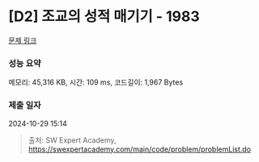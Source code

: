 # [D2] 조교의 성적 매기기 - 1983 

[문제 링크](https://swexpertacademy.com/main/code/problem/problemDetail.do?contestProbId=AV5PwGK6AcIDFAUq) 

### 성능 요약

메모리: 45,316 KB, 시간: 109 ms, 코드길이: 1,967 Bytes

### 제출 일자

2024-10-29 15:14



> 출처: SW Expert Academy, https://swexpertacademy.com/main/code/problem/problemList.do
